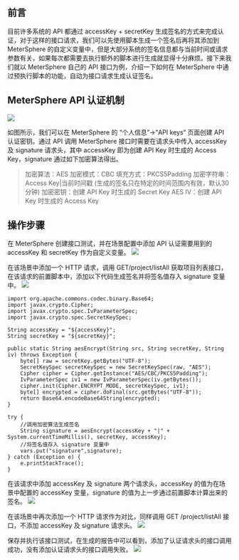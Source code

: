 ## 前言
目前许多系统的 API 都通过 accessKey + secretKey 生成签名的方式来完成认证，对于这样的接口请求，我们可以先使用脚本生成一个签名后再将其添加到 MeterSphere 的自定义变量中，但是大部分系统的签名信息都与当前时间或请求参数有关，如果每次都需要去执行额外的脚本进行生成就显得十分麻烦。接下来我们就以 MeterSphere 自己的 API 接口为例，介绍一下如何在 MeterSphere 中通过预执行脚本的功能，自动为接口请求生成认证签名。

## MeterSphere API 认证机制
![](../img/tutorial/pre_processor/pre_processor_1.png)

如图所示，我们可以在 MeterSphere 的 “个人信息”→“API keys“ 页面创建 API 认证密钥。通过 API 调用 MeterSphere 接口时需要在请求头中传入 accessKey 及 signature 请求头，其中 accessKey 即为创建 API Key 时生成的 Access Key，signature 通过如下加密算法得出。

> 加密算法：AES
> 加密模式：CBC
> 填充方式：PKCS5Padding
> 加密字符串：Access Key|当前时间戳  (生成的签名只在特定的时间范围内有效，默认30分钟)
> 加密密钥：创建 API Key 时生成的 Secret Key
> AES IV：创建 API Key 时生成的 Access Key

## 操作步骤
在 MeterSphere 创建接口测试，并在场景配置中添加 API 认证需要用到的 accessKey 和 secretKey 作为自定义变量。
![](../img/tutorial/pre_processor/pre_processor_2.png)

在该场景中添加一个 HTTP 请求，调用 GET/project/listAll 获取项目列表接口，在该请求的前置脚本中，添加以下代码生成签名并将签名值存入 signature 变量中。
![](../img/tutorial/pre_processor/pre_processor_3.png)

```
import org.apache.commons.codec.binary.Base64;
import javax.crypto.Cipher;
import javax.crypto.spec.IvParameterSpec;
import javax.crypto.spec.SecretKeySpec;
 
String accessKey = "${accessKey}";
String secretKey = "${secretKey}";
 
public static String aesEncrypt(String src, String secretKey, String iv) throws Exception {
    byte[] raw = secretKey.getBytes("UTF-8");
    SecretKeySpec secretKeySpec = new SecretKeySpec(raw, "AES");
    Cipher cipher = Cipher.getInstance("AES/CBC/PKCS5Padding");
    IvParameterSpec iv1 = new IvParameterSpec(iv.getBytes());
    cipher.init(Cipher.ENCRYPT_MODE, secretKeySpec, iv1);
    byte[] encrypted = cipher.doFinal(src.getBytes("UTF-8"));
    return Base64.encodeBase64String(encrypted);
}
  
try {
    //调用加密算法生成签名
    String signature = aesEncrypt(accessKey + "|" + System.currentTimeMillis(), secretKey, accessKey);
    //将签名值存入 signature 变量中
    vars.put("signature",signature);
} catch (Exception e) {
    e.printStackTrace();
}
```

在该请求中添加 accessKey 及 signature 两个请求头，accessKey 的值为在场景中配置的 accessKey 变量，signature 的值为上一步通过前置脚本计算出来的签名。
![](../img/tutorial/pre_processor/pre_processor_4.png)

在该场景中再次添加一个 HTTP 请求作为对比，同样调用 GET /project/listAll 接口，不添加 accessKey 及 signature 请求头。
![](../img/tutorial/pre_processor/pre_processor_5.png)

保存并执行该接口测试，在生成的报告中可以看到，添加了认证请求头的接口调用成功，没有添加认证请求头的接口调用失败。
![](../img/tutorial/pre_processor/pre_processor_6.png)




